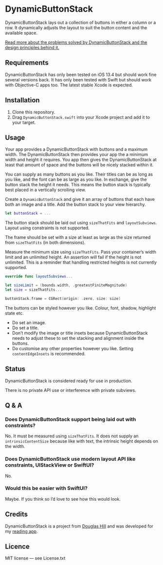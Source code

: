 # DynamicButtonStack

DynamicButtonStack lays out a collection of buttons in either a column or a row. It dynamically adjusts the layout to suit the button content and the available space.

[Read more about the problems solved by DynamicButtonStack and the design principles behind it.](https://douglashill.co/dynamic-button-stack/)

## Requirements

DynamicButtonStack has only been tested on iOS 13.4 but should work fine several versions back. It has only been tested with Swift but should work with Objective-C apps too. The latest stable Xcode is expected.

## Installation

1. Clone this repository.
2. Drag `DynamicButtonStack.swift` into your Xcode project and add it to your target.

## Usage

Your app provides a DynamicButtonStack with buttons and a maximum width. The DynamicButtonStack then provides your app the a minimum width and height it requires. You app then gives the DynamicButtonStack at least that amount of space and the buttons will be nicely stacked within it.

You can supply as many buttons as you like. Their titles can be as long as you like, and the font can be as large as you like. In exchange, give the button stack the height it needs. This means the button stack is typically best placed in a vertically scrolling view.

Create a `DynamicButtonStack` and give it an array of buttons that each have both an image and a title. Add the button stack to your view hierarchy.

```swift
let buttonStack = ...
```

The button stack should be laid out using `sizeThatFits` and `layoutSubviews`. Layout using constraints is not supported.

The frame should be set with a size at least as large as the size returned from `sizeThatFits` (in both dimensions).

Measure the minimum size using `sizeThatFits`. Pass your container’s width limit and an unlimited height. An assertion will fail if the height is not unlimited. This is a reminder that handling restricted heights is not currently supported.

```swift
override func layoutSubviews...

let sizeLimit = (bounds.width, .greatestFiniteMagnitude)
let size = sizeThatFits...

buttonStack.frame = CGRect(origin: .zero, size: size)
```

The buttons can be styled however you like. Colour, font, shadow, highlight state etc.

- Do set an image.
- Do set a title.
- Don’t modify the image or title insets because DynamicButtonStack needs to adjust these to set the stacking and alignment inside the buttons.
- Do customise any other properties however you like. Setting `contentEdgeInsets` is recommended.

## Status

DynamicButtonStack is considered ready for use in production.

There is no private API use or interference with private subviews.

## Q & A

### Does DynamicButtonStack support being laid out with constraints?

No. It must be measured using `sizeThatFits`. It does not supply an `intrinsicContentSize` because like with text, the intrinsic height depends on the width.

### Does DynamicButtonStack use modern layout API like constraints, UIStackView or SwiftUI?

No.

### Would this be easier with SwiftUI?

Maybe. If you think so I’d love to see how this would look.

## Credits

DynamicButtonStack is a project from [Douglas Hill](https://douglashill.co/) and was developed for my [reading app](https://douglashill.co/reading-app/).

## Licence

MIT license — see License.txt

